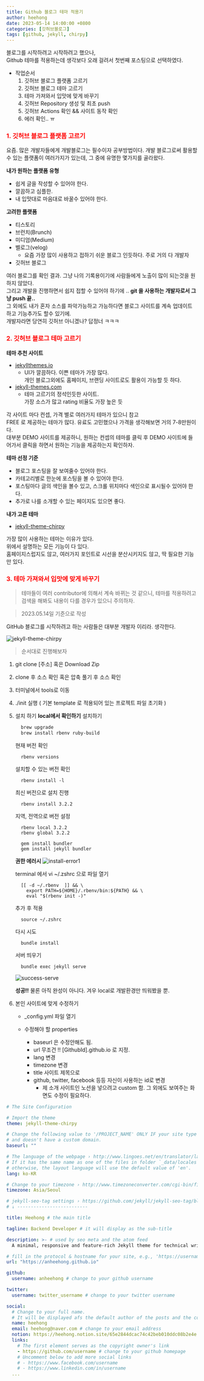 ```yaml
---
title: Github 블로그 테마 적용기
author: heehong
date: 2023-05-14 14:00:00 +0800
categories: [깃허브블로그]
tags: [github, jekyll, chirpy]
---
```


블로그를 시작하려고 시작하려고 했으나, <br> Github 테마를 적용하는데 생각보다 오래 걸려서 첫번째 포스팅으로 선택하였다. 

- 작업순서
  1. 깃허브 블로그 플랫폼 고르기
  2. 깃허브 블로그 테마 고르기
  3. 테마 가져와서 입맛에 맞게 바꾸기
  4. 깃허브 Repository 생성 및 최초 push
  5. 깃허브 Actions 확인 && 사이트 동작 확인
  6. 에러 확인.. ㅠ
   
### <span style="color:red"> 1. 깃허브 블로그 플랫폼 고르기 </span>

요즘. 많은 개발자들에게 개발블로그는 필수이자 공부방법이다.
개발 블로그로써 활용할 수 있는 플랫폼이 여러가지가 있는데, 그 중에 유명한 몇가지를 골라왔다.

**내가 원하는 플랫폼 유형**
- 쉽게 글을 작성할 수 있어야 한다.
- 깔끔하고 심플한.
- 내 입맛대로 마음대로 바꿀수 있어야 한다.

**고려한 플랫폼**
- 티스토리
- 브런치(Brunch)
- 미디엄(Medium)
- 벨로그(velog)
  - 요즘 가장 많이 사용하고 접하기 쉬운 블로그 인듯하다. 주로 거의 다 개발자
- 깃허브 블로그

여러 블로그를 확인 결과. 그냥 나의 기록용이기에 사람들에게 노출이 많이 되는것을 원하지 않았다. <br>
그리고 개발을 진행하면서 쉽지 접할 수 있어야 하기에 .. **git 을 사용하는 개발자로서 그냥 push 끝..** <br> 
그 외에도 내가 혼자 소스를 파악가능하고 가능하다면 블로그 사이트를 계속 업데이트 하고 기능추가도 할수 있기에.<br>
개발자라면 당연히 깃허브 아니겠나? 답정너 ㅋㅋㅋ

### <span style="color:red">2. 깃허브 블로그 테마 고르기 </span>

**테마 추천 사이트**
- [jekyllthemes.io](https://jekyllthemes.io/)
  - UI가 깔끔하다. 이쁜 테마가 가장 많다. <br>개인 블로그외에도 홈페이지, 브랜딩 사이트로도 활용이 가능할 듯 하다.
- [jekyll-themes.com](https://jekyll-themes.com/)
  - 테마 고르기의 정석인듯한 사이트. <br>가장 소스가 많고 rating 비율도 가장 높은 듯

각 사이트 마다 컨셉, 가격 별로 여러가지 테마가 있으니 참고<br>
FREE 로 제공하는 테마가 많다. 유료도 고민했으나 가격을 생각해보면 거의 7-8만원이다. <br>
대부분 DEMO 사이트를 제공하니, 원하는 컨셉의 테마를 클릭 후 DEMO 사이트에 들어가서 클릭을 하면서 원하는 기능을 제공하는지 확인하자.

**테마 선정 기준**
- 블로그 포스팅을 잘 보여줄수 있어야 한다.
- 카테고리별로 한눈에 포스팅을 볼 수 있어야 한다.
- 포스팅마다 글의 색인을 볼수 있고, 스크롤 위치마다 색인으로 표시될수 있어야 한다.
- 추가로 나를 소개할 수 있는 페이지도 있으면 좋다. 

**내가 고른 테마** <br>
  - [jekyll-theme-chirpy](https://github.com/cotes2020/jekyll-theme-chirpy)

가장 많이 사용하는 테마는 이유가 있다. <br>
위에서 설명하는 모든 기능이 다 있다. <br>
홈페이지스럽지도 않고, 여러가지 포인트로 시선을 분산시키지도 않고, 딱 필요한 기능만 있다.

### <span style="color:red"> 3. 테마 가져와서 입맛에 맞게 바꾸기 </span>

>테마들이 여러 contributor에 의해서 계속 바뀌는 것 같으니, 테마를 적용하려고 검색을 해봐도 내용이 다를 경우가 있으니 주의하자.

> 2023.05.14일 기준으로 작성

GitHub 블로그를 시작하려고 하는 사람들은 대부분 개발자 이리라. 생각한다.

![jekyll-theme-chirpy](/assets/img/post//2023-05-14-GitHub%20블로그%20테마%20적용기/%EC%8A%A4%ED%81%AC%EB%A6%B0%EC%83%B7%202023-05-14%20%EC%98%A4%ED%9B%84%209.42.48.png)

> 순서대로 진행해보자

1. git clone [주소] 혹은 Download Zip 
2. clone 후 소스 확인 혹은 압축 풀기 후 소스 확인 
3. 터미널에서 tools로 이동
4. ./init 실행 ( 기본 template 로 적용되어 있는 프로젝트 파일 초기화 )
5. 설치 하기 **local에서 확인하기**
    설치하기
    ```bash
      brew upgrade
      brew install rbenv ruby-build
    ```
      현재 버전 확인
    ```
      rbenv versions
    ```
      설치할 수 있는 버전 확인
    ```  
      rbenv install -l
    ```
      최신 버전으로 설치 진행
    ```  
      rbenv install 3.2.2 
    ```
      지역, 전역으로 버전 설정
    ```  
      rbenv local 3.2.2
      rbenv global 3.2.2
    ```
    ```
      gem install bundler
      gem install jekyll bundler
    ```
    
    **권한 에러시**
    ![install-error1](/assets/img/post//2023-05-14-GitHub%20블로그%20테마%20적용기/%EC%8A%A4%ED%81%AC%EB%A6%B0%EC%83%B7%202023-05-14%20%EC%98%A4%ED%9B%84%2010.20.12.png)

    terminal 에서 vi ~/.zshrc 으로 파일 열기
    ```
      [[ -d ~/.rbenv  ]] && \
        export PATH=${HOME}/.rbenv/bin:${PATH} && \
        eval "$(rbenv init -)"
    ```
    추가 후 적용
    ```  
      source ~/.zshrc
    ```
    다시 시도
    ```
      bundle install
    ```
    서버 띄우기
    ```
      bundle exec jekyll serve
    ```
    ![success-serve](/assets/img/post//2023-05-14-GitHub%20블로그%20테마%20적용기/%EC%8A%A4%ED%81%AC%EB%A6%B0%EC%83%B7%202023-05-15%20%EC%98%A4%EC%A0%84%2010.28.49.png)

    **성공!!**
    물론 아직 완성이 아니다. 겨우 local로 개발환경만 띄워봤을 뿐.

6. 본인 사이트에 맞게 수정하기
    - _config.yml 파일 열기

    - 수정해야 할 properties
      - baseurl 은 수정안해도 됨.
      - url 무조건 !! [GithubId].github.io 로 지정.
      - lang 변경
      - timezone 변경
      - title 사이트 제목으로
      - github, twitter, facebook 등등 자신이 사용하는 id로 변경
        - 제 소개 사이트인 노션을 넣으려고 custom 함. 그 외에도 보여주는 화면도 수정이 필요하다.

  ```yml
  # The Site Configuration

  # Import the theme
  theme: jekyll-theme-chirpy

  # Change the following value to '/PROJECT_NAME' ONLY IF your site type is GitHub Pages Project sites
  # and doesn't have a custom domain.
  baseurl: ""

  # The language of the webpage › http://www.lingoes.net/en/translator/langcode.htm
  # If it has the same name as one of the files in folder `_data/locales`, the layout language will also be changed,
  # otherwise, the layout language will use the default value of 'en'.
  lang: ko-KR

  # Change to your timezone › http://www.timezoneconverter.com/cgi-bin/findzone/findzone
  timezone: Asia/Seoul

  # jekyll-seo-tag settings › https://github.com/jekyll/jekyll-seo-tag/blob/master/docs/usage.md
  # ↓ --------------------------

  title: Heehong # the main title

  tagline: Backend Developer # it will display as the sub-title

  description: >- # used by seo meta and the atom feed
    A minimal, responsive and feature-rich Jekyll theme for technical writing.

  # fill in the protocol & hostname for your site, e.g., 'https://username.github.io'
  url: "https://anheehong.github.io"

  github:
    username: anheehong # change to your github username

  twitter:
    username: twitter_username # change to your twitter username

  social:
    # Change to your full name.
    # It will be displayed afs the default author of the posts and the copyright owner in the Footer
    name: heehong
    email: heehong@naver.com # change to your email address
    notion: https://heehong.notion.site/65e2844dcac74c42beb010ddc08b2e4e
    links:
      # The first element serves as the copyright owner's link
      - https://github.com/username # change to your github homepage
      # Uncomment below to add more social links
      # - https://www.facebook.com/username
      # - https://www.linkedin.com/in/username
    ...
  ```
